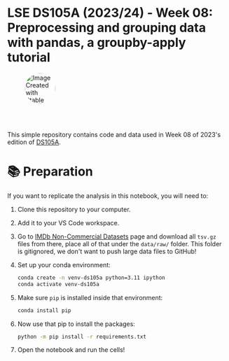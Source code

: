 # LSE DS105A (2023/24) - Week 08: Preprocessing and grouping data with pandas, a groupby-apply tutorial

<figure>
    <img src="./figures/DS105L_favicon.png" alt="Image Created with Stable Diffusion"  role="presentation" style="object-fit: cover;width:5em;height:5em;border-radius: 50%;">
    <figcaption>
        <span style="display:inline-block;font-size:0.3em;width:30%;">
        </span>
    </figcaption>

</figure>
<br/>
<br/>

This simple repository contains code and data used in Week 08 of 2023's edition of [DS105A](https://lse-dsi.github.io/DS105/).


# 📚 Preparation

If you want to replicate the analysis in this notebook, you will need to:

1. Clone this repository to your computer.
2. Add it to your VS Code workspace.
3. Go to [IMDb Non-Commercial Datasets](https://developer.imdb.com/non-commercial-datasets/) page and download all `tsv.gz` files from there, place all of that under the `data/raw/` folder. This folder is gitignored, we don't want to push large data files to GitHub!
4. Set up your conda environment:

    ```bash
    conda create -n venv-ds105a python=3.11 ipython
    conda activate venv-ds105a
    ```
5. Make sure `pip` is installed inside that environment:

    ```bash
    conda install pip
    ```

6. Now use that pip to install the packages:

    ```bash
    python -m pip install -r requirements.txt
    ```
5. Open the notebook and run the cells!